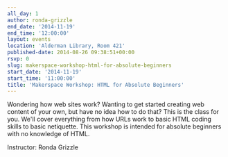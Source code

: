 ```yaml
---
all_day: 1
author: ronda-grizzle
end_date: '2014-11-19'
end_time: '12:00:00'
layout: events
location: 'Alderman Library, Room 421'
published-date: 2014-08-26 09:38:51+00:00
rsvp: 0
slug: makerspace-workshop-html-for-absolute-beginners
start_date: '2014-11-19'
start_time: '11:00:00'
title: 'Makerspace Workshop: HTML for Absolute Beginners'
---
```


Wondering how web sites work? Wanting to get started creating web content of your own, but have no idea how to do that? This is the class for you. We'll cover everything from how URLs work to basic HTML coding skills to basic netiquette. This workshop is intended for absolute beginners with no knowledge of HTML.

Instructor: Ronda Grizzle
